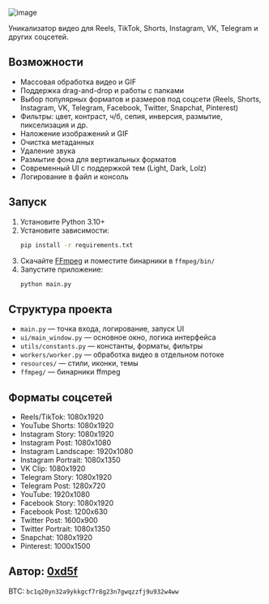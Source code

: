 ![image](https://github.com/user-attachments/assets/4e3db8a7-be30-40fc-9e60-4c3ff79918b2)

Уникализатор видео для Reels, TikTok, Shorts, Instagram, VK, Telegram и других соцсетей.

## Возможности
- Массовая обработка видео и GIF
- Поддержка drag-and-drop и работы с папками
- Выбор популярных форматов и размеров под соцсети (Reels, Shorts, Instagram, VK, Telegram, Facebook, Twitter, Snapchat, Pinterest)
- Фильтры: цвет, контраст, ч/б, сепия, инверсия, размытие, пикселизация и др.
- Наложение изображений и GIF
- Очистка метаданных
- Удаление звука
- Размытие фона для вертикальных форматов
- Современный UI с поддержкой тем (Light, Dark, Lolz)
- Логирование в файл и консоль

## Запуск
1. Установите Python 3.10+
2. Установите зависимости:
   ```bash
   pip install -r requirements.txt
   ```
3. Скачайте [FFmpeg](https://ffmpeg.org/download.html) и поместите бинарники в `ffmpeg/bin/`
4. Запустите приложение:
   ```bash
   python main.py
   ```

## Структура проекта
- `main.py` — точка входа, логирование, запуск UI
- `ui/main_window.py` — основное окно, логика интерфейса
- `utils/constants.py` — константы, форматы, фильтры
- `workers/worker.py` — обработка видео в отдельном потоке
- `resources/` — стили, иконки, темы
- `ffmpeg/` — бинарники ffmpeg

## Форматы соцсетей
- Reels/TikTok: 1080x1920
- YouTube Shorts: 1080x1920
- Instagram Story: 1080x1920
- Instagram Post: 1080x1080
- Instagram Landscape: 1920x1080
- Instagram Portrait: 1080x1350
- VK Clip: 1080x1920
- Telegram Story: 1080x1920
- Telegram Post: 1280x720
- YouTube: 1920x1080
- Facebook Story: 1080x1920
- Facebook Post: 1200x630
- Twitter Post: 1600x900
- Twitter Portrait: 1080x1350
- Snapchat: 1080x1920
- Pinterest: 1000x1500

**Автор:** [0xd5f](https://github.com/0xd5f)
---
BTC: `bc1q20yn32a9ykkgcf7r8g23n7gwqzzfj9u932w4ww`
